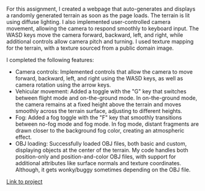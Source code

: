 For this assignment, I created a webpage that auto-generates and displays a randomly generated terrain as soon as the page loads. The terrain is lit using diffuse lighting. I also implemented user-controlled camera movement, allowing the camera to respond smoothly to keyboard input. The WASD keys move the camera forward, backward, left, and right, while additional controls allow camera pitch and turning. I used texture mapping for the terrain, with a texture sourced from a public domain image.

I completed the following features:

- Camera controls: Implemented controls that allow the camera to move forward, backward, left, and right using the WASD keys, as well as camera rotation using the arrow keys.
- Vehicular movement: Added a toggle with the "G" key that switches between flight mode and on-the-ground mode. In on-the-ground mode, the camera remains at a fixed height above the terrain and moves smoothly across the terrain surface, adjusting to different heights.
- Fog: Added a fog toggle with the "F" key that smoothly transitions between no-fog mode and fog mode. In fog mode, distant fragments are drawn closer to the background fog color, creating an atmospheric effect.
- OBJ loading: Successfully loaded OBJ files, both basic and custom, displaying objects at the center of the terrain. My code handles both position-only and position-and-color OBJ files, with support for additional attributes like surface normals and texture coordinates. Although, it gets wonky/buggy sometimes depending on the OBJ file.

[Link to project](https://satvikp221b.github.io/Computer-Interactive-Graphics/MP4.html)
